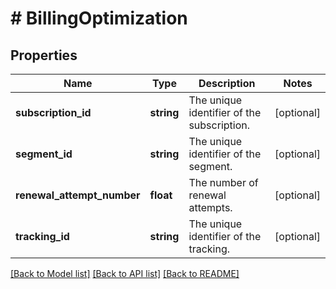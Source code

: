 # # BillingOptimization

## Properties

Name | Type | Description | Notes
------------ | ------------- | ------------- | -------------
**subscription_id** | **string** | The unique identifier of the subscription. | [optional]
**segment_id** | **string** | The unique identifier of the segment. | [optional]
**renewal_attempt_number** | **float** | The number of renewal attempts. | [optional]
**tracking_id** | **string** | The unique identifier of the tracking. | [optional]

[[Back to Model list]](../../README.md#models) [[Back to API list]](../../README.md#endpoints) [[Back to README]](../../README.md)
